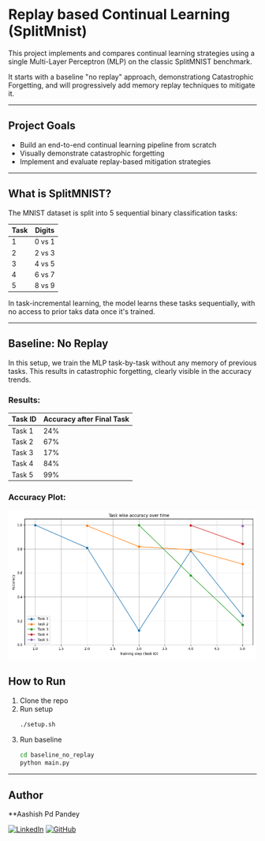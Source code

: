 # Replay based Continual Learning (SplitMnist)

This project implements and compares continual learning strategies using a single Multi-Layer Perceptron (MLP) on the classic SplitMNIST benchmark.

It starts with a baseline "no replay" approach, demonstrationg Catastrophic Forgetting, and will progressively add memory replay techniques to mitigate it.


-----

## Project Goals
- Build an end-to-end continual learning pipeline from scratch
- Visually demonstrate catastrophic forgetting
- Implement and evaluate replay-based mitigation strategies


------

## What is SplitMNIST?
The MNIST dataset is split into 5 sequential binary classification tasks:

| Task | Digits |
|------|--------|
| 1    | 0 vs 1 |
| 2    | 2 vs 3 |
| 3    | 4 vs 5 |
| 4    | 6 vs 7 |
| 5    | 8 vs 9 |

In task-incremental learning, the model learns these tasks sequentially, with no access to prior taks data once it's trained.

-----

## Baseline: No Replay

In this setup, we train the MLP task-by-task without any memory of previous tasks. This results in catastrophic forgetting, clearly visible in the accuracy trends.

### Results:

| Task ID | Accuracy after Final Task |
|---------|---------------------------|
| Task 1  | 24%                       |
| Task 2  | 67%                       |
| Task 3  | 17%                       |
| Task 4  | 84%                       |
| Task 5  | 99%                       |


### Accuracy Plot:

![Task-wise Accuracy Plot](/baseline_no_replay/results/accuracy_plot.png)


## How to Run

1. Clone the repo
2. Run setup
    ```bash
    ./setup.sh

3. Run baseline
    ```bash
    cd baseline_no_replay
    python main.py

-----

## Author

**Aashish Pd Pandey

[![LinkedIn](https://img.shields.io/badge/LinkedIn-blue?style=flat&logo=linkedin&logoColor=white)](https://www.linkedin.com/in/aashish-prashad-pandey-02388a1a7/)
[![GitHub](https://img.shields.io/badge/GitHub-100000?style=flat&logo=github&logoColor=white)](https://github.com/aashish-pandey)

